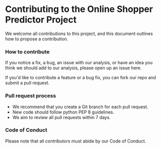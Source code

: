 # Contributing to the Online Shopper Predictor Project

We welcome all contributions to this project, and this document outlines how to propose a contribution.

### How to contribute
If you notice a fix, a bug, an issue with our analysis, or have an idea you think we should add to our analysis, 
please open up an issue here.  

If you'd like to contribute a feature or a bug fix, you can fork our repo and submit a pull request.  

### Pull request process

- We recommend that you create a Git branch for each pull request.
- New code should follow python PEP 8 guidelines.
- We aim to review all pull requests within 7 days. 

### Code of Conduct
Please note that all contributors must abide by our Code of Conduct.

